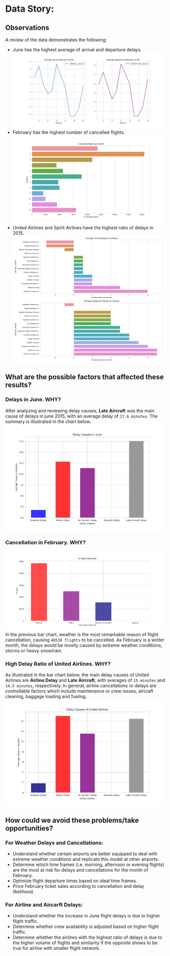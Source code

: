 # Data Story:

## Observations

A review of the data demonstrates the following:
* June has the highest average of arrival and departure delays.
![Months delays](./Charts/months_delays.png)
* February has the highest number of cancelled flights.
![Cancelled Flights](./Charts/months_cancellations.png)
* United Airlines and Spirit Airlines have the highest ratio of delays in 2015.
![Airlines Delays](./Charts/airlines_delay.png)

## What are the possible factors that affected these results?

### Delays in June. WHY?
After analyzing and reviewing delay causes, **Late Aircraft** was the main cause of delays in june 2015, with an average delay of `17.6 minutes`. The summary is illustrated in the chart below.
![June Delays](./Charts/june_delay_reasons.png)

### Cancellation in February. WHY?
![Cancellation Reasons](./Charts/cancellation_reasons.png)
In the previous bar chart, weather is the most remarkable reason of flight cancellation, causing `48538 flights` to be cancelled. As February is a winter month, the delays would be mostly caused by extreme weather conditions,  storms or heavy snow/rain.

### High Delay Ratio of United Airlines. WHY?
As illustrated in the bar chart below, the main delay causes of United Airlines are **Airline Delay** and **Late Aircraft**, with averages of `15 minutes` and `14.5 minutes`, respectively. In general, airline cancellations or delays are controllable factors which include  maintenance or crew issues, aircraft cleaning, baggage loading and fueling.
![United Cancellation Reasons](./Charts/united_delay_reasons.png)

## How could we avoid these problems/take opportunities?

### For Weather Delays and Cancellations:
* Understand whether certain airports are better equipped to deal with extreme weather conditions and replicate this model at other airports.
* Determine which time frames (i.e. morning, afternoon or evening flights) are the most at risk for delays and cancellations for the month of February.
* Optimize flight departure times based on ideal time frames.
* Price February ticket sales according to cancellation and delay likelihood.

### For Airline and Aircarft Delays:
* Understand whether the increase in June flight delays is due to higher flight traffic.
* Determine whether crew availability is adjusted based on higher flight traffic. 
* Determine whether the airlines with the highest ratio of delays is due to the higher volume of flights and similarity if the opposite shows to be true for airline with smaller flight network.
